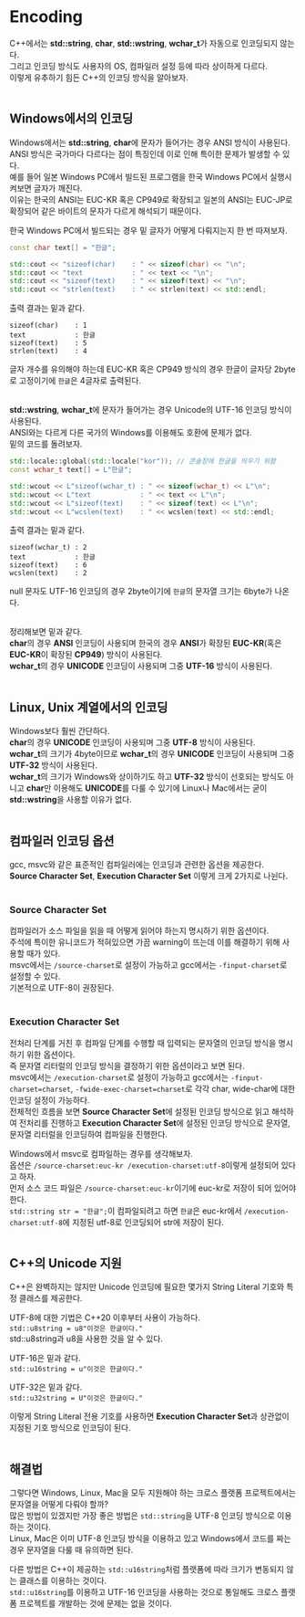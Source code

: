 # Encoding  

C++에서는 **std::string**, **char**, **std::wstring**, **wchar_t**가 자동으로 인코딩되지 않는다.  
그리고 인코딩 방식도 사용자의 OS, 컴파일러 설정 등에 따라 상이하게 다르다.  
이렇게 유추하기 힘든 C++의 인코딩 방식을 알아보자.  
&nbsp;  

## Windows에서의 인코딩  

Windows에서는 **std::string**, **char**에 문자가 들어가는 경우 ANSI 방식이 사용된다.  
ANSI 방식은 국가마다 다르다는 점이 특징인데 이로 인해 특이한 문제가 발생할 수 있다.  
예를 들어 일본 Windows PC에서 빌드된 프로그램을 한국 Windows PC에서 실행시켜보면 글자가 깨진다.  
이유는 한국의 ANSI는 EUC-KR 혹은 CP949로 확장되고 일본의 ANSI는 EUC-JP로 확장되어 같은 바이트의 문자가 다르게 해석되기 때문이다.  

한국 Windows PC에서 빌드되는 경우 밑 글자가 어떻게 다뤄지는지 한 번 따져보자.  
```c++
const char text[] = "한글";

std::cout << "sizeof(char)    : " << sizeof(char) << "\n";
std::cout << "text            : " << text << "\n";
std::cout << "sizeof(text)    : " << sizeof(text) << "\n";
std::cout << "strlen(text)    : " << strlen(text) << std::endl;
```

출력 결과는 밑과 같다.  
```
sizeof(char)    : 1
text            : 한글
sizeof(text)    : 5
strlen(text)    : 4
```
글자 개수를 유의해야 하는데 EUC-KR 혹은 CP949 방식의 경우 한글이 글자당 2byte로 고정이기에 ```한글```은 4글자로 출력된다.  
&nbsp;  

**std::wstring**, **wchar_t**에 문자가 들어가는 경우 Unicode의 UTF-16 인코딩 방식이 사용된다.  
ANSI와는 다르게 다른 국가의 Windows를 이용해도 호환에 문제가 없다.  
밑의 코드를 돌려보자.  
```c++
std::locale::global(std::locale("kor")); // 콘솔창에 한글을 띄우기 위함
const wchar_t text[] = L"한글";

std::wcout << L"sizeof(wchar_t) : " << sizeof(wchar_t) << L"\n";
std::wcout << L"text            : " << text << L"\n";
std::wcout << L"sizeof(text)    : " << sizeof(text) << L"\n";
std::wcout << L"wcslen(text)    : " << wcslen(text) << std::endl;
```

출력 결과는 밑과 같다.  
```
sizeof(wchar_t) : 2
text            : 한글
sizeof(text)    : 6
wcslen(text)    : 2
```
null 문자도 UTF-16 인코딩의 경우 2byte이기에 ```한글```의 문자열 크기는 6byte가 나온다.  
&nbsp;  

정리해보면 밑과 같다.  
**char**의 경우 **ANSI** 인코딩이 사용되며 한국의 경우 **ANSI**가 확장된 **EUC-KR**(혹은 **EUC-KR**이 확장된 **CP949**) 방식이 사용된다.  
**wchar_t**의 경우 **UNICODE** 인코딩이 사용되며 그중 **UTF-16** 방식이 사용된다.  
&nbsp;  

## Linux, Unix 계열에서의 인코딩  

Windows보다 훨씬 간단하다.  
**char**의 경우 **UNICODE** 인코딩이 사용되며 그중 **UTF-8** 방식이 사용된다.  
**wchar_t**의 크기가 4byte이므로 **wchar_t**의 경우 **UNICODE** 인코딩이 사용되며 그중 **UTF-32** 방식이 사용된다.  
**wchar_t**의 크기가 Windows와 상이하기도 하고 **UTF-32** 방식이 선호되는 방식도 아니고 **char**만 이용해도 **UNICODE**를 다룰 수 있기에 Linux나 Mac에서는 굳이 **std::wstring**을 사용할 이유가 없다.  
&nbsp;  

## 컴파일러 인코딩 옵션  

gcc, msvc와 같은 표준적인 컴파일러에는 인코딩과 관련한 옵션을 제공한다.  
**Source Character Set**, **Execution Character Set** 이렇게 크게 2가지로 나뉜다.  
&nbsp;  

### Source Character Set  

컴파일러가 소스 파일을 읽을 때 어떻게 읽어야 하는지 명시하기 위한 옵션이다.  
주석에 특이한 유니코드가 적혀있으면 가끔 warning이 뜨는데 이를 해결하기 위해 사용할 때가 있다.  
msvc에서는 ```/source-charset```로 설정이 가능하고 gcc에서는 ```-finput-charset```로 설정할 수 있다.  
기본적으로 UTF-8이 권장된다.  
&nbsp;  

### Execution Character Set  

전처리 단계를 거친 후 컴파일 단계를 수행할 때 입력되는 문자열의 인코딩 방식을 명시하기 위한 옵션이다.  
즉 문자열 리터럴의 인코딩 방식을 결정하기 위한 옵션이라고 보면 된다.  
msvc에서는 ```/execution-charset```로 설정이 가능하고 gcc에서는 ```-finput-charset=charset```, ```-fwide-exec-charset=charset```로 각각 char, wide-char에 대한 인코딩 설정이 가능하다.  
전체적인 흐름을 보면 **Source Character Set**에 설정된 인코딩 방식으로 읽고 해석하여 전처리를 진행하고 **Execution Character Set**에 설정된 인코딩 방식으로 문자열, 문자열 리터럴을 인코딩하여 컴파일을 진행한다.  

Windows에서 msvc로 컴파일하는 경우를 생각해보자.  
옵션은 ```/source-charset:euc-kr /execution-charset:utf-8```이렇게 설정되어 있다고 하자.  
먼저 소스 코드 파일은 ```/source-charset:euc-kr```이기에 euc-kr로 저장이 되어 있어야 한다.    
```std::string str = "한글";```이 컴파일되려고 하면 ```한글```은 euc-kr에서 ```/execution-charset:utf-8```에 지정된 utf-8로 인코딩되어 str에 저장이 된다.  
&nbsp;  

## C++의 Unicode 지원   

C++은 완벽하지는 않지만 Unicode 인코딩에 필요한 몇가지 String Literal 기호와 특정 클래스를 제공한다.  

UTF-8에 대한 기법은 C++20 이후부터 사용이 가능하다.  
```std::u8string = u8"이것은 한글이다."```  
std::u8string과 u8을 사용한 것을 알 수 있다.  

UTF-16은 밑과 같다.  
```std::u16string = u"이것은 한글이다."```  

UTF-32은 밑과 같다.  
```std::u32string = U"이것은 한글이다."```  

이렇게 String Literal 전용 기호를 사용하면 **Execution Character Set**과 상관없이 지정된 기호 방식으로 인코딩이 된다.  
&nbsp;  

## 해결법  

그렇다면 Windows, Linux, Mac을 모두 지원해야 하는 크로스 플랫폼 프로젝트에서는 문자열을 어떻게 다뤄야 할까?  
많은 방법이 있겠지만 가장 좋은 방법은 ```std::string```을 UTF-8 인코딩 방식으로 이용하는 것이다.  
Linux, Mac은 이미 UTF-8 인코딩 방식을 이용하고 있고 Windows에서 코드를 짜는 경우 문자열을 다룰 때 유의하면 된다.  

다른 방법은 C++이 제공하는 ```std::u16string```처럼 플랫폼에 따라 크기가 변동되지 않는 클래스를 이용하는 것이다.  
```std::u16string```를 이용하고 UTF-16 인코딩을 사용하는 것으로 통일해도 크로스 플랫폼 프로젝트를 개발하는 것에 문제는 없을 것이다.  